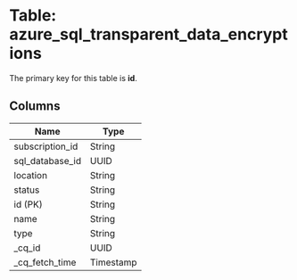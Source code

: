 # Table: azure_sql_transparent_data_encryptions


The primary key for this table is **id**.


## Columns
| Name          | Type          |
| ------------- | ------------- |
|subscription_id|String|
|sql_database_id|UUID|
|location|String|
|status|String|
|id (PK)|String|
|name|String|
|type|String|
|_cq_id|UUID|
|_cq_fetch_time|Timestamp|